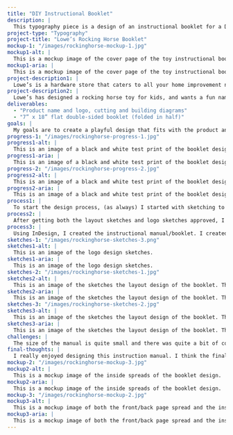 ```yaml
---
title: "DIY Instructional Booklet"
description: |
  This typography piece is a design of an instructional booklet for a DIY rocking horse toy sold by Lowe’s.
project-type: "Typography"
project-title: "Lowe’s Rocking Horse Booklet"
mockup-1: "/images/rockinghorse-mockup-1.jpg"
mockup1-alt: |
  This is a mockup image of the cover page of the toy instructional booklet.
mockup1-aria: |
  This is a mockup image of the cover page of the toy instructional booklet.
project-description1: |
  Lowe’s is a hardware store that caters to all your home improvement needs. One of the many things they carry in store are DIY toys and things for kids. Each kit comes with an instruction manual and a list of what you need to make the DIY, so you can shop for the pieces in store.
project-description2: |
  Lowe’s has designed a rocking horse toy for kids, and wants a fun name for the toy and an instruction manual to match. The instruction manual will include all the build instruction, item list, photos of the toy, and cutting and building illustrations.
deliverables:
  - "Product name and logo, cutting and building diagrams"
  - "7” x 18” flat double-sided booklet (folded in half)"
goals: |
  My goals are to create a playful design that fits with the product and lets potential buyers know who the product is intended for. I want the design to feel like the DIY toy is for kids.
progress-1: "/images/rockinghorse-progress-1.jpg"
progress1-alt: |
  This is an image of a black and white test print of the booklet design. This shows the front and back page spread.
progress1-aria: |
  This is an image of a black and white test print of the booklet design. This shows the front and back page spread.
progress-2: "/images/rockinghorse-progress-2.jpg"
progress2-alt: |
  This is an image of a black and white test print of the booklet design. This shows the page 2 and 3 spread.
progress2-aria: |
  This is an image of a black and white test print of the booklet design. This shows the page 2 and 3 spread.
process1: |
  To start the design process, (as always) I started with sketching to get all of my ideas on paper. I first started with figuring out a fun name for the rocking horse toy, I wanted a name that would be easy to remember and clever. So, I landed on Horse’n Around. I felt it fit well with the horse theme toy and made it seem like something fun to buy. After I picked the name, I started sketching the logo, and some layout design ideas.
process2: |
  After getting both the layout sketches and logo sketches approved, I created the cutting and building diagrams in Illustrator, adding my playful colour scheme to the designs. Once all my illustrations were complete, I was able to start building my fun, playful instruction manual.
process3: |
  Using InDesign, I created the instructional manual/booklet. I created the various paragraph styles, and created and styled the tables. With the document set up, I added all my illustration, elements, and text to create my fun design.
sketches-1: "/images/rockinghorse-sketches-3.png"
sketches1-alt: |
  This is an image of the logo design sketches.
sketches1-aria: |
  This is an image of the logo design sketches.
sketches-2: "/images/rockinghorse-sketches-1.jpg"
sketches2-alt: |
  This is an image of the sketches the layout design of the booklet. This shows the first and second layout ideas.
sketches2-aria: |
  This is an image of the sketches the layout design of the booklet. This shows the first and second layout ideas.
sketches-3: "/images/rockinghorse-sketches-2.jpg"
sketches3-alt: |
  This is an image of the sketches the layout design of the booklet. This shows the third and fourth layout ideas.
sketches3-aria: |
  This is an image of the sketches the layout design of the booklet. This shows the third and fourth layout ideas.
challenges: |
  The size of the manual is quite small and there was quite a bit of content needed, and trying to get the spacing of elements proved a little tricky.
final-thoughts: |
  I really enjoyed designing this instruction manual. I think the final design turned out really colourful and fun. The design feels very child-like, and I think if a parent was walking through Lowe’s and saw this DIY, they would want to pick it up and see what it’s all about.
mockup-2: "/images/rockinghorse-mockup-3.jpg"
mockup2-alt: |
  This is a mockup image of the inside spreads of the booklet design.
mockup2-aria: |
  This is a mockup image of the inside spreads of the booklet design.
mockup-3: "/images/rockinghorse-mockup-2.jpg"
mockup3-alt: |
  This is a mockup image of both the front/back page spread and the inside spreads.
mockup3-aria: |
  This is a mockup image of both the front/back page spread and the inside spreads.
---
```

